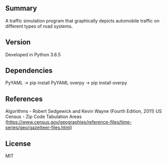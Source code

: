 ## Summary

A traffic simulation program that graphically depicts automobile traffic on different types of road systems. 

## Version

Developed in Python 3.6.5

## Dependencies

PyYAML -> pip install PyYAML
overpy -> pip install overpy

## References

Algorithms - Robert Sedgewick and Kevin Wayne (Fourth Edition, 2011)
US Census - Zip Code Tabulation Areas (https://www.census.gov/geographies/reference-files/time-series/geo/gazetteer-files.html)

## License

MIT 